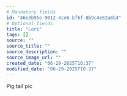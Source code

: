 ```yaml
---
# Mandatory fields
id: "46e3b95e-9012-4ce6-bf6f-8b9c4e82a8b4"
# Optional fields
title: "Lori"
tags: []
source: ""
source_title: ""
source_description: ""
source_image_url: ""
created_date: "06-29-2025T10:37"
modified_date: "06-29-2025T10:37"
---
```

Pig tail pic